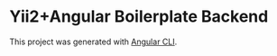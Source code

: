 # Yii2+Angular Boilerplate Backend

This project was generated with [Angular CLI](https://github.com/angular/angular-cli).
